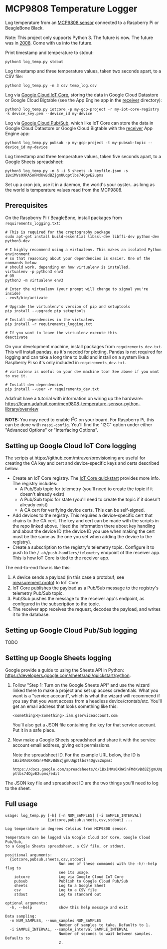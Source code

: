 # MCP9808 Temperature Logger

Log temperature from an [MCP9808 sensor](https://www.adafruit.com/product/1782)
connected to a Raspberry Pi or BeagleBone Black.

Note: This project only supports Python 3. The future is now. The future was in
[2008](https://www.python.org/download/releases/3.0/). Come with us into the future.

Print timestamp and temperature to stdout:

    python3 log_temp.py stdout

Log timestamp and three temperature values, taken two seconds apart,
to a CSV file:

    python3 log_temp.py -n 3 csv temp_log.csv

Log via [Google Cloud IoT Core](https://cloud.google.com/iot-core/), storing
the data in Google Cloud Datastore or Google Cloud Bigtable (see the App Engine
app in the [receiver](receiver) directory):

    python3 log_temp.py iotcore -p my-gcp-project -r my-iot-core-registry -k device_key.pem --device_id my-device

Log via [Google Cloud Pub/Sub](https://cloud.google.com/pubsub/), which like
IoT Core can store the data in Google Cloud Datastore or Google Cloud Bigtable
with the [receiver](receiver) App Engine app:

    python3 log_temp.py pubsub -p my-gcp-project -t my-pubsub-topic --device_id my-device

Log timestamp and three temperature values, taken five seconds apart, to a
Google Sheets spreadsheet:

    python3 log_temp.py -n 3 -i 5 sheets -k keyfile.json -s 1BxiMVs0XRA5nFMdKvBdBZjgmUUqptlbs74OgvE2upms

Set up a cron job, use it in a daemon, the world's your oyster...as long as the
world is temperature values read from the MCP9808.

## Prerequisites

On the Raspberry Pi / BeagleBone, install packages from
``requirements_logging.txt``:

    # This is required for the cryptography package
    sudo apt-get install build-essential libssl-dev libffi-dev python-dev python3-dev

    # I highly recommend using a virtualenv. This makes an isolated Python environment
    # so that reasoning about your dependencies is easier. One of the commands below
    # should work, depending on how virtualenv is installed.
    virtualenv -p python3 env3
    # OR
    python3 -m virtualenv env3

    # Enter the virtualenv (your prompt will change to signal you're inside)
    . env3/bin/activate

    # Upgrade the virtualenv's version of pip and setuptools
    pip install --upgrade pip setuptools

    # Install dependencies in the virtualenv
    pip install -r requirements_logging.txt

    # If you want to leave the virtualenv execute this
    deactivate

On your development machine, install packages from ``requirements_dev.txt``.
This will install [pandas](http://pandas.pydata.org), as it's needed for
plotting. Pandas is not required for logging and can take a long time to build
and install on a system like a Raspberry Pi so it's only included in
``requirements_dev.txt``.

    # virtualenv is useful on your dev machine too! See above if you want to use it.

    # Install dev dependencies
    pip install --user -r requirements_dev.txt

Adafruit have a tutorial with information on wiring up the hardware:
https://learn.adafruit.com/mcp9808-temperature-sensor-python-library/overview

__NOTE:__ You may need to enable I<sup>2</sup>C on your board. For Raspberry Pi,
this can be done with ``raspi-config``. You'll find the "I2C" option under
either "Advanced Options" or "Interfacing Options".

## Setting up Google Cloud IoT Core logging

The scripts at https://github.com/mtraver/provisioning are useful for creating
the CA key and cert and device-specific keys and certs described below.

- Create an IoT Core registry.
  The [IoT Core quickstart](https://cloud.google.com/iot/docs/quickstart)
  provides more info. The registry includes:
  - A Pub/Sub topic for telemetry (you'll need to create the topic if it
    doesn't already exist)
  - A Pub/Sub topic for state (you'll need to create the topic if it
    doesn't already exist)
  - A CA cert for verifying device certs. This can be self-signed.
- Add devices to the registry. This requires a device-specific cert that chains
  to the CA cert. The key and cert can be made with the scripts in the repo
  linked above. Heed the information there about key handling and about the
  device ID (the device ID you use when making the cert must be the same as the
  one you set when adding the device to the registry).
- Create a subscription to the registry's telemetry topic. Configure it to
  push to the ``/_ah/push-handlers/telemetry`` endpoint of the receiver app.
  This is how IoT Core is tied to the receiver app.

The end-to-end flow is like this:
1. A device sends a payload (in this case a protobuf; see
   [measurement.proto](measurement.proto)) to IoT Core.
2. IoT Core publishes the payload as a Pub/Sub message to the registry's
   telemetry Pub/Sub topic.
3. Pub/Sub pushes the message to the receiver app's endpoint, as configured in
   the subscription to the topic.
4. The receiver app receives the request, decodes the payload, and writes
   it to the database.

## Setting up Google Cloud Pub/Sub logging

TODO

## Setting up Google Sheets logging

Google provide a guide to using the Sheets API in Python:
https://developers.google.com/sheets/api/quickstart/python.

1. Follow "Step 1: Turn on the Google Sheets API" and use the wizard linked
   there to make a project and set up access credentials. What you want is a
   "service account", which is what the wizard will recommend if you say that
   you want access from a headless device/crontab/etc. You'll get an email
   address that looks something like this:

   ``<something>@<something>.iam.gserviceaccount.com``

   You'll also get a JSON file containing the key for that service account.
   Put it in a safe place.

2. Now make a Google Sheets spreadsheet and share it with the service account
   email address, giving edit permissions.

   Note the spreadsheet ID. For the example URL below, the ID is
   ``1BxiMVs0XRA5nFMdKvBdBZjgmUUqptlbs74OgvE2upms``:

   ``https://docs.google.com/spreadsheets/d/1BxiMVs0XRA5nFMdKvBdBZjgmUUqptlbs74OgvE2upms/edit``

The JSON key file and spreadsheet ID are the two things you'll need to log to
the sheet.

## Full usage

    usage: log_temp.py [-h] [-n NUM_SAMPLES] [-i SAMPLE_INTERVAL]
                       {iotcore,pubsub,sheets,csv,stdout} ...

    Log temperature in degrees Celsius from MCP9808 sensor.

    Temperature can be logged via Google Cloud IoT Core, Google Cloud Pub/Sub,
    to a Google Sheets spreadsheet, a CSV file, or stdout.

    positional arguments:
      {iotcore,pubsub,sheets,csv,stdout}
                            Run one of these commands with the -h/--help flag to
                            see its usage.
        iotcore             Log via Google Cloud IoT Core
        pubsub              Publish to Google Cloud Pub/Sub
        sheets              Log to a Google Sheet
        csv                 Log to a CSV file
        stdout              Log to standard out

    optional arguments:
      -h, --help            show this help message and exit

    Data sampling:
      -n NUM_SAMPLES, --num_samples NUM_SAMPLES
                            Number of samples to take. Defaults to 1.
      -i SAMPLE_INTERVAL, --sample_interval SAMPLE_INTERVAL
                            Number of seconds to wait between samples. Defaults to
                            2.
